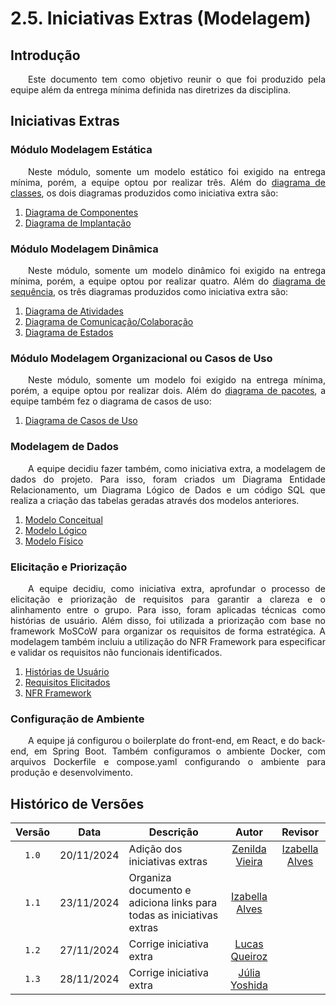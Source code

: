 # 2.5. Iniciativas Extras (Modelagem)

## Introdução

<p style="text-align: justify; text-indent: 2em;"> Este documento tem como objetivo reunir o que foi produzido pela equipe além da entrega mínima definida nas diretrizes da disciplina. </p>

## Iniciativas Extras

### Módulo Modelagem Estática 

<p style="text-align: justify; text-indent: 2em;"> Neste módulo, somente um modelo estático foi exigido na entrega mínima, porém, a equipe optou por realizar três. Além do <a href="https://unbarqdsw2024-2.github.io/2024.2_G10_Recomendacao_Entrega_02/#/modelagem-estatica/diagrama-de-classes">diagrama de classes</a>, os dois diagramas produzidos como iniciativa extra são:</p>

1. [Diagrama de Componentes](https://unbarqdsw2024-2.github.io/2024.2_G10_Recomendacao_Entrega_02/#/modelagem-estatica/diagrama-de-componentes)
2. [Diagrama de Implantação](https://unbarqdsw2024-2.github.io/2024.2_G10_Recomendacao_Entrega_02/#/modelagem-estatica/diagrama-de-implantacao)


### Módulo Modelagem Dinâmica

<p style="text-align: justify; text-indent: 2em;"> Neste módulo, somente um modelo dinâmico foi exigido na entrega mínima, porém, a equipe optou por realizar quatro. Além do <a href="https://unbarqdsw2024-2.github.io/2024.2_G10_Recomendacao_Entrega_02/#/modelagem-dinamica/diagrama-de-sequencia">diagrama de sequência</a>, os três diagramas produzidos como iniciativa extra são:</p>

1. [Diagrama de Atividades](https://unbarqdsw2024-2.github.io/2024.2_G10_Recomendacao_Entrega_02/#/modelagem-dinamica/diagrama-de-atividades)
2. [Diagrama de Comunicação/Colaboração](https://unbarqdsw2024-2.github.io/2024.2_G10_Recomendacao_Entrega_02/#/modelagem-dinamica/diagrama-de-comunicacao)
3. [Diagrama de Estados](https://unbarqdsw2024-2.github.io/2024.2_G10_Recomendacao_Entrega_02/#/modelagem-dinamica/diagrama-de-estados)

### Módulo Modelagem Organizacional ou Casos de Uso

<p style="text-align: justify; text-indent: 2em;"> Neste módulo, somente um modelo foi exigido na entrega mínima, porém, a equipe optou por realizar dois. Além do <a href="https://unbarqdsw2024-2.github.io/2024.2_G10_Recomendacao_Entrega_02/#/modelagem-organizacional-ou-cdu/diagrama-de-pacotes">diagrama de pacotes</a>, a equipe também fez o diagrama de casos de uso: </p>

1. [Diagrama de Casos de Uso](https://unbarqdsw2024-2.github.io/2024.2_G10_Recomendacao_Entrega_02/#/modelagem-organizacional-ou-cdu/diagrama-de-cdu)

### Modelagem de Dados

<p style="text-align: justify; text-indent: 2em;"> A equipe decidiu fazer também, como iniciativa extra, a modelagem de dados do projeto. Para isso, foram criados um Diagrama Entidade Relacionamento, um Diagrama Lógico de Dados e um código SQL que realiza a criação das tabelas geradas através dos modelos anteriores.</p>

1. [Modelo Conceitual](https://unbarqdsw2024-2.github.io/2024.2_G10_Recomendacao_Entrega_02/#/modelagem-dados/modelo-conceitual)
2. [Modelo Lógico](https://unbarqdsw2024-2.github.io/2024.2_G10_Recomendacao_Entrega_02/#/modelagem-dados/modelo-logico)
3. [Modelo Físico](https://unbarqdsw2024-2.github.io/2024.2_G10_Recomendacao_Entrega_02/#/modelagem-dados/modelo-fisico)


### Elicitação e Priorização

<p style="text-align: justify; text-indent: 2em;"> A equipe decidiu, como iniciativa extra, aprofundar o processo de elicitação e priorização de requisitos para garantir a clareza e o alinhamento entre o grupo. Para isso, foram aplicadas técnicas como histórias de usuário. Além disso, foi utilizada a priorização com base no framework MoSCoW para organizar os requisitos de forma estratégica. A modelagem também incluiu a utilização do NFR Framework para especificar e validar os requisitos não funcionais identificados.</p>

1. [Histórias de Usuário](https://unbarqdsw2024-2.github.io/2024.2_G10_Recomendacao_Entrega_02/#/elicitacao-e-priorizacao/historias-de-usuario)
2. [Requisitos Elicitados](https://unbarqdsw2024-2.github.io/2024.2_G10_Recomendacao_Entrega_02/#/elicitacao-e-priorizacao/requisitos-elicitados)
3. [NFR Framework](https://unbarqdsw2024-2.github.io/2024.2_G10_Recomendacao_Entrega_02/#/elicitacao-e-priorizacao/nfr-framework)

### Configuração de Ambiente

<p style="text-align: justify; text-indent: 2em;"> A equipe já configurou o boilerplate do front-end, em React, e do back-end, em Spring Boot. Também configuramos o ambiente Docker, com arquivos Dockerfile e compose.yaml configurando o ambiente para produção e desenvolvimento.</p>

## Histórico de Versões

|Versão|Data|Descrição|Autor|Revisor|
|:----:|----|---------|:-----:|:-------:|
|`1.0`|20/11/2024|Adição dos iniciativas extras|[Zenilda Vieira](https://github.com/ZenildaVieira)|[Izabella Alves](https://github.com/izabellaalves)|
|`1.1`|23/11/2024|Organiza documento e adiciona links para todas as iniciativas extras|[Izabella Alves](https://github.com/izabellaalves)||
|`1.2`|27/11/2024|Corrige iniciativa extra|[Lucas Queiroz](https://github.com/lucasqueiroz23)||
|`1.3`|28/11/2024|Corrige iniciativa extra|[Júlia Yoshida](https://github.com/juliaryoshida)||


